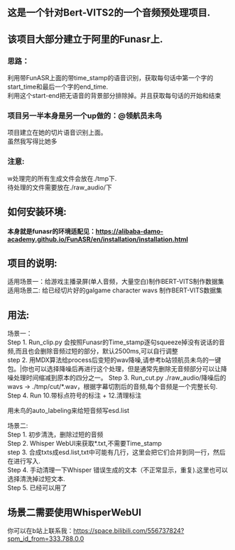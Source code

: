 ## 这是一个针对Bert-VITS2的一个音频预处理项目.

该项目大部分建立于阿里的Funasr上.<br>
---
### 思路：<br>
利用带FunASR上面的带time_stamp的语音识别，获取每句话中第一个字的start_time和最后一个字的end_time.<br>
利用这个start-end把无语音的背景部分排除掉。并且获取每句话的开始和结束<br>

### 项目另一半本身是另一个up做的：@领航员未鸟
项目建立在她的切片语音识别上面。<br>
虽然我写得比她多 <br>
### 注意:

w处理完的所有生成文件会放在./tmp下.<br>
待处理的文件需要放在./raw_audio/下<br>

## 如何安装环境:

#### 本身就是funasr的环境适配见：https://alibaba-damo-academy.github.io/FunASR/en/installation/installation.html
## 项目的说明:
适用场景一：给游戏主播录屏(单人音频，大量空白)制作BERT-VITS制作数据集<br>
适用场景二: 给已经切片好的galgame character wavs 制作BERT-VITS数据集<br>

## 用法:

场景一：<br>
Step 1. Run_clip.py 会按照Funasr的Time_stamp逐句squeeze掉没有说话的音频,而且也会删除音频过短的部分，默认2500ms,可以自行调整 <br>
step 2. 用MDX算法给process后变短的wav降噪,请参考b站领航员未鸟的一键包。|你也可以选择降噪后再进行这个处理，但是通常先删除无音频部分可以让降噪处理时间缩减到原本的四分之一。
Step 3. Run_cut.py  ./raw_audio/降噪后的wavs -> ./tmp/cut/*.wav，根据字幕切割后的音频,每个音频是一个完整长句.<br>
Step 4. Run 10.带标点符号的标注 + 12.清理标注 <br>

用未鸟的auto_labeling来给短音频写esd.list<br>

场景二:<br>
Step 1. 初步清洗，删除过短的音频<br>
Step 2. Whisper WebUI来获取*.txt,不需要Time_stamp<br>
step 3. 合成txts成esd.list,txt中可能有几行，这里会把它们合并到同一行，然后在进行写入.<br>
Step 4. 手动清理一下Whisper 错误生成的文本（不正常显示，重复).这里也可以选择清洗掉过短文本.<br>
Step 5. 已经可以用了<br>

## 场景二需要使用WhisperWebUI

你可以在b站上联系我：https://space.bilibili.com/556737824?spm_id_from=333.788.0.0
